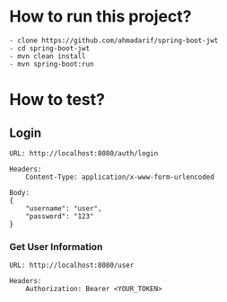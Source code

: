 # How to run this project?
    - clone https://github.com/ahmadarif/spring-boot-jwt
    - cd spring-boot-jwt
    - mvn clean install
    - mvn spring-boot:run

# How to test?
## Login
    URL: http://localhost:8080/auth/login
        
    Headers:
        Content-Type: application/x-www-form-urlencoded
        
    Body:
    {
        "username": "user",
        "password": "123"
    }

### Get User Information
    URL: http://localhost:8080/user
        
    Headers:
        Authorization: Bearer <YOUR_TOKEN>